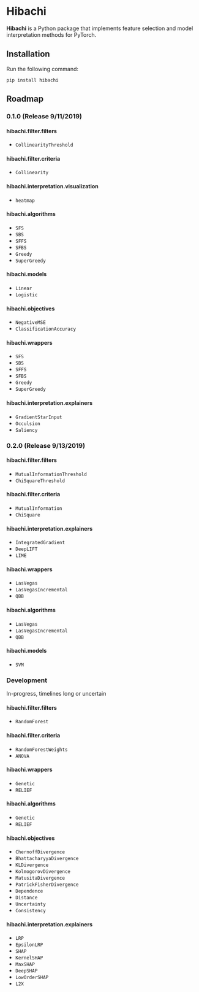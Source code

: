 # Hibachi
**Hibachi** is a Python package that implements feature selection and model
interpretation methods for PyTorch.

## Installation
Run the following command:

```
pip install hibachi
```

## Roadmap

### 0.1.0 (Release 9/11/2019)
#### hibachi.filter.filters
* `CollinearityThreshold`

#### hibachi.filter.criteria
* `Collinearity`

#### hibachi.interpretation.visualization
* `heatmap`

#### hibachi.algorithms
* `SFS`
* `SBS`
* `SFFS`
* `SFBS`
* `Greedy`
* `SuperGreedy`

#### hibachi.models
* `Linear`
* `Logistic`

#### hibachi.objectives
* `NegativeMSE`
* `ClassificationAccuracy`

#### hibachi.wrappers
* `SFS`
* `SBS`
* `SFFS`
* `SFBS`
* `Greedy`
* `SuperGreedy`

#### hibachi.interpretation.explainers
* `GradientStarInput`
* `Occulsion`
* `Saliency`

### 0.2.0 (Release 9/13/2019)
#### hibachi.filter.filters
* `MutualInformationThreshold`
* `ChiSquareThreshold`

#### hibachi.filter.criteria
* `MutualInformation`
* `ChiSquare`

#### hibachi.interpretation.explainers
* `IntegratedGradient`
* `DeepLIFT`
* `LIME`

#### hibachi.wrappers
* `LasVegas`
* `LasVegasIncremental`
* `QBB`

#### hibachi.algorithms
* `LasVegas`
* `LasVegasIncremental`
* `QBB`

#### hibachi.models
* `SVM`

### Development
In-progress, timelines long or uncertain

#### hibachi.filter.filters
* `RandomForest`

#### hibachi.filter.criteria
* `RandomForestWeights`
* `ANOVA`

#### hibachi.wrappers
* `Genetic`
* `RELIEF`

#### hibachi.algorithms
* `Genetic`
* `RELIEF`

#### hibachi.objectives
* `ChernoffDivergence`
* `BhattacharyyaDivergence`
* `KLDivergence`
* `KolmogorovDivergence`
* `MatusitaDivergence`
* `PatrickFisherDivergence`
* `Dependence`
* `Distance`
* `Uncertainty`
* `Consistency`

#### hibachi.interpretation.explainers
* `LRP`
* `EpsilonLRP`
* `SHAP`
* `KernelSHAP`
* `MaxSHAP`
* `DeepSHAP`
* `LowOrderSHAP`
* `L2X`
